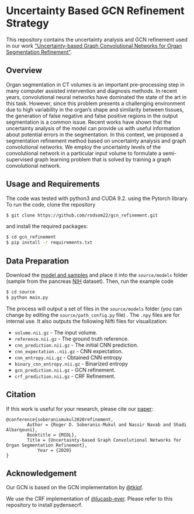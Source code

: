 # Uncertainty Based GCN Refinement Strategy

This repository contains the uncertainty analysis and GCN refinement used in our work 
["Uncertainty-based Graph Convolutional Networks for Organ
Segmentation Refinement"](https://openreview.net/pdf?id=UUie86nf5B).

## Overview
Organ segmentation in CT volumes is an important pre-processing step in many computer
assisted intervention and diagnosis methods. In recent years, convolutional neural networks
have dominated the state of the art in this task. However, since this problem presents a
challenging environment due to high variability in the organ’s shape and similarity between
tissues, the generation of false negative and false positive regions in the output segmentation
is a common issue. Recent works have shown that the uncertainty analysis of the model
can provide us with useful information about potential errors in the segmentation. In this
context, we proposed a segmentation refinement method based on uncertainty analysis
and graph convolutional networks. We employ the uncertainty levels of the convolutional
network in a particular input volume to formulate a semi-supervised graph learning problem
that is solved by training a graph convolutional network.

## Usage and Requirements

The code was tested with python3 and CUDA 9.2. using the Pytorch library. 
To run the code, clone the repository

```bash
$ git clone https://github.com/rodsom22/gcn_refinement.git
```
and install the required packages:

```bash
$ cd gcn_refinement
$ pip install -r requirements.txt
```
## Data Preparation
Download the [model and samples](https://campowncloud.in.tum.de/index.php/s/v7kNZvxDMCfalhV) 
and place it into the `source/models` folder (sample from the pancreas [NIH](https://wiki.cancerimagingarchive.net/display/Public/Pancreas-CT) dataset). Then, run the example code

```bash
$ cd source
$ python main.py
```

The process will output a set of files in the `source/models` folder (you can change by editing the `source/path_config.py` file)
. The `.npy` files are for internal use. 
It also outputs the following Nifti files for visualization:

* `volume.nii.gz` - The input volume.
* `reference.nii.gz` - The ground truth reference.
* `cnn_prediction.nii.gz` - The initial CNN prediction.
* `cnn_expectation..nii.gz` - CNN expectation.
* `cnn_entropy.nii.gz` - Obtained CNN entropy
* `binary_cnn_entropy.nii.gz` - Binarized entropy
* `gcn_prediction.nii.gz` - GCN refinement.
* `crf_prediction.nii.gz` - CRF Refinement. 

## Citation
If this work is useful for your research, please cite our [paper](https://openreview.net/pdf?id=UUie86nf5B):
```
@conference{soberanismukul2020refinement,
	    Author = {Roger D. Soberanis-Mukul and Nassir Navab and Shadi Albarqouni},
	    Booktitle = {MIDL},
	    Title = {Uncertainty-based Graph Convolutional Networks for Organ Segmentation Refinement},
            Year = {2020}
}
```

## Acknowledgement
Our GCN is based on the GCN implementation by [@tkipf](https://github.com/tkipf/pygcn).

We use the CRF implementation of [@lucasb-eyer](https://github.com/lucasb-eyer/pydensecrf).
Please refer to this repository to install pydensecrf.
